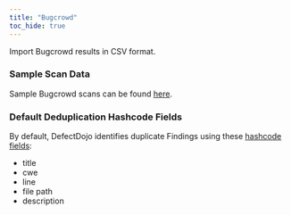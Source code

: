 ```yaml
---
title: "Bugcrowd"
toc_hide: true
---
```

Import Bugcrowd results in CSV format.

### Sample Scan Data
Sample Bugcrowd scans can be found [here](https://github.com/DefectDojo/django-DefectDojo/tree/master/unittests/scans/bugcrowd).

### Default Deduplication Hashcode Fields
By default, DefectDojo identifies duplicate Findings using these [hashcode fields](https://docs.defectdojo.com/en/working_with_findings/finding_deduplication/about_deduplication/):

- title
- cwe
- line
- file path
- description
